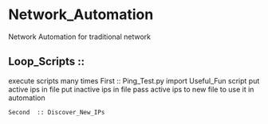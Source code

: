 # Network_Automation
Network Automation  for traditional network

Loop_Scripts :: 
----------------------------
 execute scripts many times
 	First :: Ping_Test.py
 			import Useful_Fun script
 			put active ips in file 
 			put inactive ips in file 
 			pass active ips to new file to use it in automation


 	Second	:: Discover_New_IPs

 				


